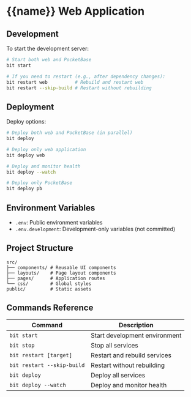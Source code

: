 # {{name}} Web Application

## Development

To start the development server:

```bash
# Start both web and PocketBase
bit start

# If you need to restart (e.g., after dependency changes):
bit restart web          # Rebuild and restart web
bit restart --skip-build # Restart without rebuilding
```

## Deployment

Deploy options:

```bash
# Deploy both web and PocketBase (in parallel)
bit deploy

# Deploy only web application
bit deploy web

# Deploy and monitor health
bit deploy --watch

# Deploy only PocketBase
bit deploy pb
```

## Environment Variables

- `.env`: Public environment variables
- `.env.development`: Development-only variables (not committed)

## Project Structure

```
src/
├── components/ # Reusable UI components
├── layouts/    # Page layout components
├── pages/      # Application routes
└── css/        # Global styles
public/         # Static assets
```

## Commands Reference

| Command                    | Description                          |
|---------------------------|--------------------------------------|
| `bit start`               | Start development environment        |
| `bit stop`                | Stop all services                    |
| `bit restart [target]`    | Restart and rebuild services         |
| `bit restart --skip-build`| Restart without rebuilding           |
| `bit deploy`              | Deploy all services                  |
| `bit deploy --watch`      | Deploy and monitor health           |
